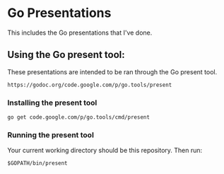 Go Presentations
================

This includes the Go presentations that I've done.

## Using the Go present tool:

These presentations are intended to be ran through the Go present tool.

```
https://godoc.org/code.google.com/p/go.tools/present
```

### Installing the present tool

```
go get code.google.com/p/go.tools/cmd/present
```

### Running the present tool

Your current working directory should be this repository.
Then run:

```
$GOPATH/bin/present
```

